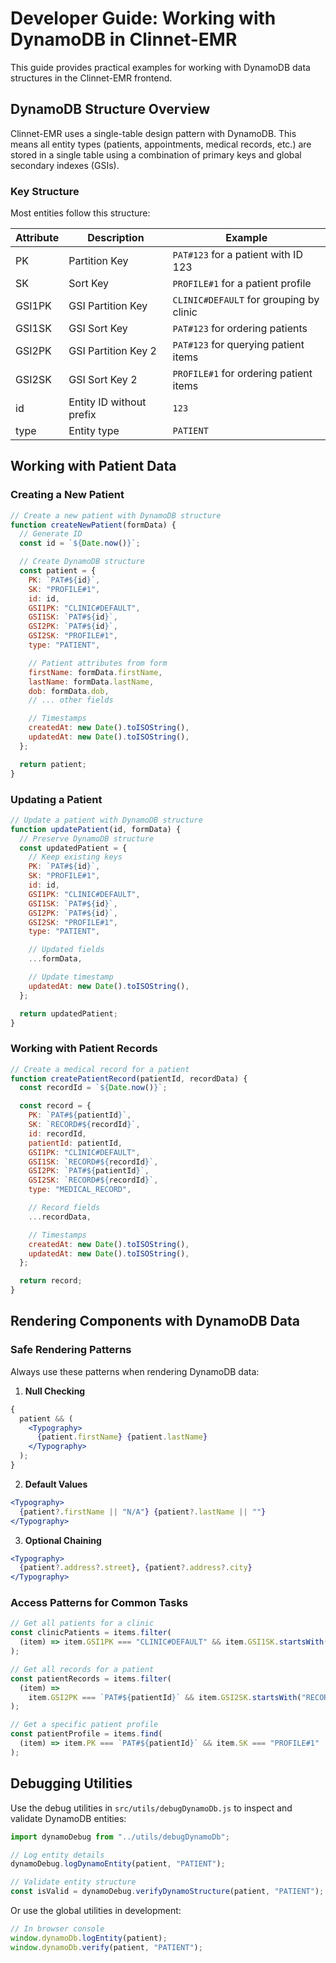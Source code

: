 # Developer Guide: Working with DynamoDB in Clinnet-EMR

This guide provides practical examples for working with DynamoDB data structures in the Clinnet-EMR frontend.

## DynamoDB Structure Overview

Clinnet-EMR uses a single-table design pattern with DynamoDB. This means all entity types (patients, appointments, medical records, etc.) are stored in a single table using a combination of primary keys and global secondary indexes (GSIs).

### Key Structure

Most entities follow this structure:

| Attribute | Description              | Example                                 |
| --------- | ------------------------ | --------------------------------------- |
| PK        | Partition Key            | `PAT#123` for a patient with ID 123     |
| SK        | Sort Key                 | `PROFILE#1` for a patient profile       |
| GSI1PK    | GSI Partition Key        | `CLINIC#DEFAULT` for grouping by clinic |
| GSI1SK    | GSI Sort Key             | `PAT#123` for ordering patients         |
| GSI2PK    | GSI Partition Key 2      | `PAT#123` for querying patient items    |
| GSI2SK    | GSI Sort Key 2           | `PROFILE#1` for ordering patient items  |
| id        | Entity ID without prefix | `123`                                   |
| type      | Entity type              | `PATIENT`                               |

## Working with Patient Data

### Creating a New Patient

```javascript
// Create a new patient with DynamoDB structure
function createNewPatient(formData) {
  // Generate ID
  const id = `${Date.now()}`;

  // Create DynamoDB structure
  const patient = {
    PK: `PAT#${id}`,
    SK: "PROFILE#1",
    id: id,
    GSI1PK: "CLINIC#DEFAULT",
    GSI1SK: `PAT#${id}`,
    GSI2PK: `PAT#${id}`,
    GSI2SK: "PROFILE#1",
    type: "PATIENT",

    // Patient attributes from form
    firstName: formData.firstName,
    lastName: formData.lastName,
    dob: formData.dob,
    // ... other fields

    // Timestamps
    createdAt: new Date().toISOString(),
    updatedAt: new Date().toISOString(),
  };

  return patient;
}
```

### Updating a Patient

```javascript
// Update a patient with DynamoDB structure
function updatePatient(id, formData) {
  // Preserve DynamoDB structure
  const updatedPatient = {
    // Keep existing keys
    PK: `PAT#${id}`,
    SK: "PROFILE#1",
    id: id,
    GSI1PK: "CLINIC#DEFAULT",
    GSI1SK: `PAT#${id}`,
    GSI2PK: `PAT#${id}`,
    GSI2SK: "PROFILE#1",
    type: "PATIENT",

    // Updated fields
    ...formData,

    // Update timestamp
    updatedAt: new Date().toISOString(),
  };

  return updatedPatient;
}
```

### Working with Patient Records

```javascript
// Create a medical record for a patient
function createPatientRecord(patientId, recordData) {
  const recordId = `${Date.now()}`;

  const record = {
    PK: `PAT#${patientId}`,
    SK: `RECORD#${recordId}`,
    id: recordId,
    patientId: patientId,
    GSI1PK: "CLINIC#DEFAULT",
    GSI1SK: `RECORD#${recordId}`,
    GSI2PK: `PAT#${patientId}`,
    GSI2SK: `RECORD#${recordId}`,
    type: "MEDICAL_RECORD",

    // Record fields
    ...recordData,

    // Timestamps
    createdAt: new Date().toISOString(),
    updatedAt: new Date().toISOString(),
  };

  return record;
}
```

## Rendering Components with DynamoDB Data

### Safe Rendering Patterns

Always use these patterns when rendering DynamoDB data:

1. **Null Checking**

```jsx
{
  patient && (
    <Typography>
      {patient.firstName} {patient.lastName}
    </Typography>
  );
}
```

2. **Default Values**

```jsx
<Typography>
  {patient?.firstName || "N/A"} {patient?.lastName || ""}
</Typography>
```

3. **Optional Chaining**

```jsx
<Typography>
  {patient?.address?.street}, {patient?.address?.city}
</Typography>
```

### Access Patterns for Common Tasks

```javascript
// Get all patients for a clinic
const clinicPatients = items.filter(
  (item) => item.GSI1PK === "CLINIC#DEFAULT" && item.GSI1SK.startsWith("PAT#")
);

// Get all records for a patient
const patientRecords = items.filter(
  (item) =>
    item.GSI2PK === `PAT#${patientId}` && item.GSI2SK.startsWith("RECORD#")
);

// Get a specific patient profile
const patientProfile = items.find(
  (item) => item.PK === `PAT#${patientId}` && item.SK === "PROFILE#1"
);
```

## Debugging Utilities

Use the debug utilities in `src/utils/debugDynamoDb.js` to inspect and validate DynamoDB entities:

```javascript
import dynamoDebug from "../utils/debugDynamoDb";

// Log entity details
dynamoDebug.logDynamoEntity(patient, "PATIENT");

// Validate entity structure
const isValid = dynamoDebug.verifyDynamoStructure(patient, "PATIENT");
```

Or use the global utilities in development:

```javascript
// In browser console
window.dynamoDb.logEntity(patient);
window.dynamoDb.verify(patient, "PATIENT");
```
